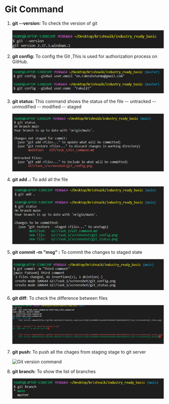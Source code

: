 # Git Command 

1. **git --version:** To check the version of git

           
     ![Git version command](https://github.com/rakuiit/industry_ready_basic/blob/3a1cb8d0b1176ae4e85f6eb49e0273d8e6634be9/GIT/Task_1/screenshot/git_version.png)   
    
2. **git config:** To config the Git ,This is used for      authorization process on GitHub. 

           
     ![Git version command](https://github.com/rakuiit/industry_ready_basic/blob/12af6b4825b0d45b9e3abbce98611d8666e2fb51/GIT/Task_1/screenshot/git_config.png)  

3. **git status:** This command shows the status of the file -- untracked -- unmodified -- modified -- staged

           
     ![Git version command](https://github.com/rakuiit/industry_ready_basic/blob/12af6b4825b0d45b9e3abbce98611d8666e2fb51/GIT/Task_1/screenshot/git_status.png)  


4. **git add .:** To add all the file 

           
     ![Git version command](https://github.com/rakuiit/industry_ready_basic/blob/12af6b4825b0d45b9e3abbce98611d8666e2fb51/GIT/Task_1/screenshot/git_add.png)  



5. **git commit -m "msg" :** To commit the changes to staged state

           
     ![Git version command](https://github.com/rakuiit/industry_ready_basic/blob/12af6b4825b0d45b9e3abbce98611d8666e2fb51/GIT/Task_1/screenshot/git_commit.png)  

6. **git diff:** To check the difference between files

           
     ![Git version command](https://github.com/rakuiit/industry_ready_basic/blob/12af6b4825b0d45b9e3abbce98611d8666e2fb51/GIT/Task_1/screenshot/git_diff.png)  


7. **git push:** To push all the chages from staging stage to git server

           
     ![Git version command](https://github.com/rakuiit/industry_ready_basic/blob/12af6b4825b0d45b9e3abbce98611d8666e2fb51/GIT/Task_1/screenshot/git_server.png)  


8. **git branch:** To show the list of branches

           
     ![Git version command](https://github.com/rakuiit/industry_ready_basic/blob/12af6b4825b0d45b9e3abbce98611d8666e2fb51/GIT/Task_1/screenshot/git_branch.png)
    
